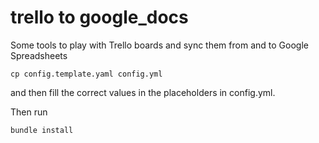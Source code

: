 trello to google_docs
=====================
Some tools to play with Trello boards and sync them from and to Google Spreadsheets

    cp config.template.yaml config.yml
    
and then fill the correct values in the placeholders in config.yml.

Then run

    bundle install
    

    
    